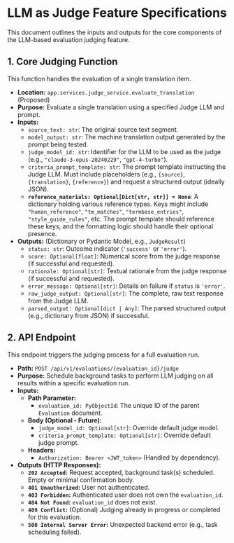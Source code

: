 # LLM as Judge Feature Specifications

This document outlines the inputs and outputs for the core components of the LLM-based evaluation judging feature.

## 1. Core Judging Function

This function handles the evaluation of a single translation item.

*   **Location:** `app.services.judge_service.evaluate_translation` (Proposed)
*   **Purpose:** Evaluate a single translation using a specified Judge LLM and prompt.
*   **Inputs:**
    *   `source_text: str`: The original source text segment.
    *   `model_output: str`: The machine translation output generated by the prompt being tested.
    *   `judge_model_id: str`: Identifier for the LLM to be used as the judge (e.g., `"claude-3-opus-20240229"`, `"gpt-4-turbo"`).
    *   `criteria_prompt_template: str`: The prompt template instructing the Judge LLM. Must include placeholders (e.g., `{source}`, `{translation}`, `{reference}`) and request a structured output (ideally JSON).
    *   **`reference_materials: Optional[Dict[str, str]] = None`**: A dictionary holding various reference types. Keys might include `"human_reference"`, `"tm_matches"`, `"termbase_entries"`, `"style_guide_rules"`, etc. The prompt template should reference these keys, and the formatting logic should handle their optional presence.
*   **Outputs:** (Dictionary or Pydantic Model, e.g., `JudgeResult`)
    *   `status: str`: Outcome indicator (`'success'` or `'error'`).
    *   `score: Optional[float]`: Numerical score from the judge response (if successful and requested).
    *   `rationale: Optional[str]`: Textual rationale from the judge response (if successful and requested).
    *   `error_message: Optional[str]`: Details on failure if `status` is `'error'`.
    *   `raw_judge_output: Optional[str]`: The complete, raw text response from the Judge LLM.
    *   `parsed_output: Optional[dict | Any]`: The parsed structured output (e.g., dictionary from JSON) if successful.

## 2. API Endpoint

This endpoint triggers the judging process for a full evaluation run.

*   **Path:** `POST /api/v1/evaluations/{evaluation_id}/judge`
*   **Purpose:** Schedule background tasks to perform LLM judging on all results within a specific evaluation run.
*   **Inputs:**
    *   **Path Parameter:**
        *   `evaluation_id: PyObjectId`: The unique ID of the parent `Evaluation` document.
    *   **Body (Optional - Future):**
        *   `judge_model_id: Optional[str]`: Override default judge model.
        *   `criteria_prompt_template: Optional[str]`: Override default judge prompt.
    *   **Headers:**
        *   `Authorization: Bearer <JWT_token>` (Handled by dependency).
*   **Outputs (HTTP Responses):**
    *   **`202 Accepted`:** Request accepted, background task(s) scheduled. Empty or minimal confirmation body.
    *   **`401 Unauthorized`:** User not authenticated.
    *   **`403 Forbidden`:** Authenticated user does not own the `evaluation_id`.
    *   **`404 Not Found`:** `evaluation_id` does not exist.
    *   **`409 Conflict`:** (Optional) Judging already in progress or completed for this evaluation.
    *   **`500 Internal Server Error`:** Unexpected backend error (e.g., task scheduling failed). 